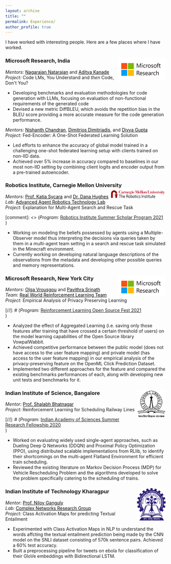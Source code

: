 ```yaml
---
layout: archive
title: ""
permalink: Experience/
author_profile: true
---
```

I have worked with interesting people. Here are a few places where I have worked.
### Microsoft Research, India <img style="float: right;" src="/images/msr.png" width="150">
<i>Mentors:</i> <a href="https://www.microsoft.com/en-us/research/people/nagarajn/" style="color: black; text-decoration: underline;">Nagarajan Natarajan</a> and <a href="https://www.microsoft.com/en-us/research/people/kanadeaditya/" style="color: black; text-decoration: underline;">Aditya Kanade</a><br>
<i>Project:</i> Code LMs, You Understand and <i>then</i> Code, Don't You?<br>

* Developing benchmarks and evaluation methodologies for code generation with LLMs, focusing on evaluation of
non-functional requirements of the generated code
* Devised a new metric DiffBLEU, which avoids the repetition bias in the BLEU score providing a more accurate
measure for the code generation performance.

<i>Mentors:</i> <a href="https://www.microsoft.com/en-us/research/people/nichandr/" style="color: black; text-decoration: underline;">Nishanth Chandran</a>, <a href="https://www.linkedin.com/in/dimdimitriadis" style="color: black; text-decoration: underline;">Dimitrios Dimitriadis</a>, and <a href="https://www.microsoft.com/en-us/research/people/digup/" style="color: black; text-decoration: underline;">Divya Gupta</a><br>
<i>Project:</i> Fed-Encoder: A One-Shot Federated Learning Solution <br>

* Led efforts to enhance the accuracy of global model trained in a challenging one-shot federated learning setup with
clients trained on non-IID data.
* Achieved over 5% increase in accuracy compared to baselines in our most non-IID setting by combining client logits
and encoder output from a pre-trained autoencoder.

### Robotics Institute, Carnegie Mellon University <img style="float: right;" src="/images/cmu ri.gif" width="175">
<i>Mentors:</i> <a href="https://www.ri.cmu.edu/ri-faculty/katia-sycara/" style="color: black; text-decoration: underline;">Prof. Katia Sycara</a> and <a href="https://www.ri.cmu.edu/ri-people/dana-hughes/" style="color: black; text-decoration: underline;">Dr. Dana Hughes</a> <br>
<i>Lab:</i> <a href="https://www.ri.cmu.edu/robotics-groups/advanced-agent-robotics-technology-lab/" style="color: black; text-decoration: underline;">Advanced Agent Robotics Technology Lab</a><br>
<i>Project:</i> Explanation for Multi-Agent Search and Rescue Task<br> 

[comment]: <> (<i>Program:</i> [Robotics Institute Summer Scholar Program 2021](https://riss.ri.cmu.edu/) <br>)

* Working on modeling the beliefs possessed by agents using a Multiple-Observer model thus interpreting the decisions via queries taken by them in a multi-agent team setting in a search and rescue task simulated in the Minecraft environment. 
* Currently working on developing natural language descriptions of the observations from the metadata and developing other possible queries and memory representations.

### Microsoft Research, New York City <img style="float: right;" src="/images/msr.png" width="150">
<i>Mentors:</i> <a href="https://www.microsoft.com/en-us/research/people/olvrousg/" style="color: black; text-decoration: underline;">Olga Vrousgou</a> and <a href="https://www.linkedin.com/in/pavithrasrinath/" style="color: black; text-decoration: underline;">Pavithra Srinath</a><br>
<i>Team:</i> <a href="https://www.microsoft.com/en-us/research/project/real-world-reinforcement-learning/" style="color: black; text-decoration: underline;">Real World Reinforcement Learning Team</a><br>
<i>Project:</i> Empirical Analysis of Privacy Preserving Learning<br>

[//]: # (<i>Program:</i> [Reinforcement Learning Open Source Fest 2021](https://www.microsoft.com/en-us/research/academic-program/rl-open-source-fest/) <br>)

* Analyzed the effect of Aggregated Learning (i.e. saving only those features after training that have crossed a
certain threshold of users) on the model learning capabilities of the Open Source library VowpalWabbit.
* Achieved competitive performance between the public model (does not have access to the user feature mapping) and private model (has access to the user feature mapping) in our empirical analysis of the privacy-preserving feature on the OpenML Click Prediction Dataset. 
* Implemented two different approaches for the feature and compared the existing benchmarks performances of each, along with developing new unit tests and benchmarks for it.

### Indian Institute of Science, Bangalore <img style="float: right;" src="/images/iisc.png" width="90">
<i>Mentor:</i> <a href="https://www.csa.iisc.ac.in/~shalabh/" style="color: black; text-decoration: underline;">Prof. Shalabh Bhatnagar</a><br>
<i>Project:</i> Reinforcement Learning for Scheduling Railway Lines<br>

[//]: # (<i>Program:</i> [Indian Academy of Sciences Summer Research Fellowship 2020](https://web-japps.ias.ac.in:8443/fellowship2020/index.html) <br>)

* Worked on evaluating widely used single-agent approaches, such as Dueling Deep Q Networks (DDQN) and Proximal Policy Optimization (PPO), using distributed scalable implementations from RLlib, to identify their shortcomings on the multi-agent Flatland Environment for efficient train scheduling.
* Reviewed the existing literature on Markov Decision Process (MDP) for Vehicle Rescheduling Problem and the algorithms developed to solve the problem specifically catering to the scheduling of trains.

### Indian Institute of Technology Kharagpur <img style="float: right;" src="/images/iitkgp.png" width="90">
<i>Mentor:</i> <a href="http://www.facweb.iitkgp.ac.in/~niloy/" style="color: black; text-decoration: underline;">Prof. Niloy Ganguly</a><br>
<i>Lab:</i> <a href="https://cnerg-iitkgp.github.io/" style="color: black; text-decoration: underline;">Complex Networks Research Group</a><br>
<i>Project:</i> Class Activation Maps for predicting Textual Entailment<br>
* Experimented with Class Activation Maps in NLP to understand the words affcting the textual entailment prediction being made by the CNN model on the SNLI dataset consisting of 570k sentence pairs. Achieved a 60% test accuracy. 
* Built a preprocessing pipeline for tweets on ebola for classification of their GloVe embeddings with Bidirectional LSTM.